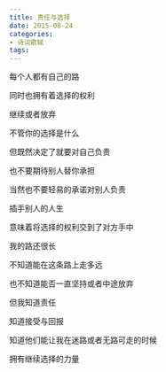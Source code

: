 ```yaml
---
title: 责任与选择
date: 2015-08-24
categories:
- 诗词歌赋
tags: 
---
```


每个人都有自己的路

同时也拥有着选择的权利

继续或者放弃

不管你的选择是什么

但既然决定了就要对自己负责

也不要期待别人替你承担

当然也不要轻易的承诺对别人负责

插手别人的人生

意味着将选择的权利交到了对方手中

我的路还很长

不知道能在这条路上走多远

也不知道能否一直坚持或者中途放弃

但我知道责任

知道接受与回报

知道他们能让我在迷路或者无路可走的时候

拥有继续选择的力量